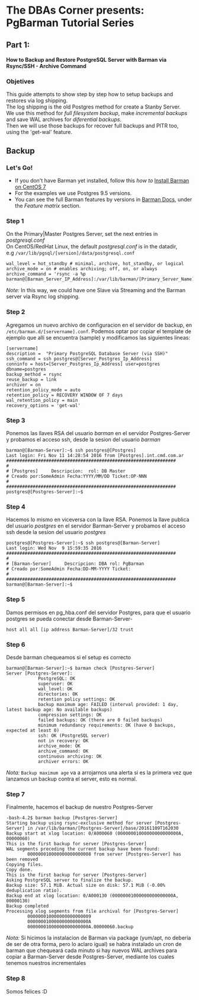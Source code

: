 # The DBAs Corner presents: PgBarman Tutorial Series

## Part 1: 

#### How to Backup and Restore PostgreSQL Server with Barman via Rsync/SSH - Archive Command

### Objetives

This guide attempts to show step by step how to setup backups and restores via log shipping.  
The log shipping is the old Postgres method for create a Stanby Server.  
We use this method for _full filesystem backup_, make _incremental backups_ and save WAL archives for _diferential backups_.  
Then we will use those backups for recover full backups and PITR too, using the 'get-wal' feature.

## Backup

### Let's Go!

* If you don't have Barman yet installed, follow this _how to_ [Install Barman on CentOS 7](github.com/sarasa)
* For the examples we use Postgres 9.5 versions. 
* You can see the full Barman features by versions in [Barman Docs](http://docs.pgbarman.org/release/2.0/index.html), under the *Feature matrix* section.

### Step 1

On the Primary|Master Postgres Server, set the next entries in _postgresql.conf_  
On CentOS/RedHat Linux, the default _postgresql.conf_ is in the datadir,  
e.g `/var/lib/pgsql/[version]/data/postgresql.conf`

```
wal_level = hot_standby # minimal, archive, hot_standby, or logical 
archive_mode = on # enables archiving; off, on, or always 
archive_command = 'rsync -a %p barman@[Barman_Server_IP_Address]:/var/lib/barman/[Primary_Server_Name]/incoming/%f' 
```

*Note:* In this way, we could have one Slave via Streaming and the Barman server via Rsync log shipping.

### Step 2

Agregamos un nuevo archivo de configuracion en el servidor de backup, en `/etc/barman.d/[servername].conf`.
Podemos optar por copiar el template de ejemplo que alli se encuentra (sample) y modificamos las siguientes lineas:

```
[servername]
description =  "Primary PostgreSQL Database Server (via SSH)"
ssh_command = ssh postgres@[Server_Postgres_Ip_Address]
conninfo = host=[Server_Postgres_Ip_Address] user=postgres dbname=postgres
backup_method = rsync
reuse_backup = link
archiver = on
retention_policy_mode = auto
retention_policy = RECOVERY WINDOW OF 7 days
wal_retention_policy = main
recovery_options = 'get-wal'
```

### Step 3

Ponemos las llaves RSA del usuario _barman_ en el servidor Postgres-Server y probamos el acceso ssh, desde la sesion del usuario _barman_

```
barman@[Barman-Server]:~$ ssh postgres@[Postgres]
Last login: Fri Nov 11 14:28:54 2016 from [Postgres].int.cmd.com.ar
################################################################
#
# [Postgres]     Descripcion:  rol: DB Master
# Creado por:SomeAdmin Fecha:YYYY/MM/DD Ticket:OP-NNN
#
################################################################
postgres@[Postgres-Server]:~$
```

### Step 4

Hacemos lo mismo en viceversa con la llave RSA.
Ponemos la llave publica del usuario _postgres_ en el servidor Barman-Server y probamos el acceso ssh desde la sesion del usuario _postgres_

```
postgres@[Postgres-Server]:~$ ssh postgres@[Barman-Server]
Last login: Wed Nov  9 15:59:35 2016
################################################################
#
# [Barman-Server]     Descripcion: DBA rol: PgBarman
# Creado por:SomeAdmin Fecha:DD-MM-YYYY Ticket:
#
################################################################
barman@[Barman-Server]:~$
```

### Step 5

Damos permisos en pg_hba.conf del servidor Postgres, para que el usuario postgres se pueda conectar desde Barman-Server-

```
host all all [ip address Barman-Server]/32 trust
```

### Step 6

Desde barman chequeamos si el setup es correcto

```
barman@[Barman-Server]:~$ barman check [Postgres-Server] 
Server [Postgres-Server]: 
			PostgreSQL: OK 
			superuser: OK 
			wal_level: OK 
			directories: OK 
			retention policy settings: OK 
			backup maximum age: FAILED (interval provided: 1 day, latest backup age: No available backups) 
			compression settings: OK 
			failed backups: OK (there are 0 failed backups) 
			minimum redundancy requirements: OK (have 0 backups, expected at least 0) 
			ssh: OK (PostgreSQL server) 
			not in recovery: OK 
			archive_mode: OK 
			archive_command: OK 
			continuous archiving: OK 
			archiver errors: OK
```

*Nota:* `Backup maximum age` va a arrojarnos una alerta si es la primera vez que lanzamos un backup contra el server, esto es normal.

### Step 7

Finalmente, hacemos el backup de nuestro Postgres-Server

```
-bash-4.2$ barman backup [Postgres-Server] 
Starting backup using rsync-exclusive method for server [Postgres-Server] in /var/lib/barman/[Postgres-Server]/base/20161109T162030 
Backup start at xlog location: 0/A000060 (00000001000000000000000A, 00000060) 
This is the first backup for server [Postgres-Server] 
WAL segments preceding the current backup have been found: 
		000000010000000000000008 from server [Postgres-Server] has been removed 
Copying files. 
Copy done. 
This is the first backup for server [Postgres-Server] 
Asking PostgreSQL server to finalize the backup. 
Backup size: 57.1 MiB. Actual size on disk: 57.1 MiB (-0.00% deduplication ratio). 
Backup end at xlog location: 0/A000130 (00000001000000000000000A, 00000130) 
Backup completed 
Processing xlog segments from file archival for [Postgres-Server] 
		000000010000000000000009 
		00000001000000000000000A 
		00000001000000000000000A.00000060.backup
```

*Nota:* Si hicimos la instalacion de Barman via package (yum/apt, no debería de ser de otra forma, pero lo aclaro igual) se habra instalado un cron de barman que chequeará cada minuto si hay nuevos WAL archives para copiar a Barman-Server desde Postgres-Server, mediante los cuales tenemos nuestros incrementales

### Step 8

Somos felices :D
